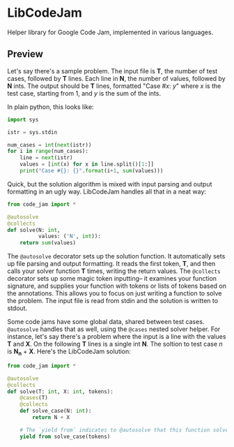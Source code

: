 LibCodeJam
==========

Helper library for Google Code Jam, implemented in various languages.

Preview
-------

Let's say there's a sample problem. The input file is **T**, the number of test cases, followed by **T** lines. Each line in **N**, the number of values, followed by **N** ints. The output should be **T** lines, formatted "Case #*x*: *y*" where *x* is the test case, starting from 1, and *y* is the sum of the ints.

In plain python, this looks like:

```python
import sys

istr = sys.stdin

num_cases = int(next(istr))
for i in range(num_cases):
    line = next(istr)
    values = [int(x) for x in line.split()[1:]]
    print("Case #{}: {}".format(i+1, sum(values)))
```

Quick, but the solution algorithm is mixed with input parsing and output formatting in an ugly way. LibCodeJam handles all that in a neat way:

```python
from code_jam import *

@autosolve
@collects
def solve(N: int,
          values: ('N', int)):
    return sum(values)
```

The `@autosolve` decorator sets up the solution function. It automatically sets up file parsing and output formatting. It reads the first token, **T**, and then calls your solver function **T** times, writing the return values. The `@collects` decorator sets up some magic token inputting– it examines your function signature, and supplies your function with tokens or lists of tokens based on the annotations. This allows you to focus on just writing a function to solve the problem. The input file is read from stdin and the solution is written to stdout.

Some code jams have some global data, shared between test cases. `@autosolve` handles that as well, using the `@cases` nested solver helper. For instance, let's say there's a problem where the input is a line with the values **T** and **X**. On the following **T** lines is a single int **N**. The soltion to test case *n* is **N<sub>n</sub>** + **X**. Here's the LibCodeJam solution:

```python
from code_jam import *

@autosolve
@collects
def solve(T: int, X: int, tokens):
    @cases(T)
    @collects
    def solve_case(N: int):
        return N + X

    # The `yield from` indicates to @autosolve that this function solves a whole problem, not a single test case.
    yield from solve_case(tokens)
```
